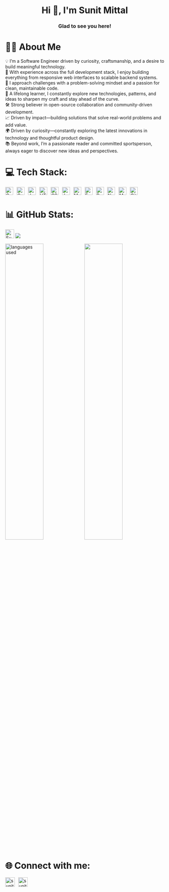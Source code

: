 <h1 align="center">Hi 👋, I'm Sunit Mittal</h1>
<h3 align="center">Glad to see you here!</h3>

# 👨‍💻 About Me
<p>
💡 I’m a Software Engineer driven by curiosity, craftsmanship, and a desire to build meaningful technology.<br/>
💼 With experience across the full development stack, I enjoy building everything from responsive web interfaces to scalable backend systems.<br/>
🧩 I approach challenges with a problem-solving mindset and a passion for clean, maintainable code.<br/>
🌱 A lifelong learner, I constantly explore new technologies, patterns, and ideas to sharpen my craft and stay ahead of the curve.<br/>
🛠️ Strong believer in open-source collaboration and community-driven development.<br/>
📈 Driven by impact—building solutions that solve real-world problems and add value.<br/>
🌍 Driven by curiosity—constantly exploring the latest innovations in technology and thoughtful product design.<br/>
📚 Beyond work, I’m a passionate reader and committed sportsperson, always eager to discover new ideas and perspectives.
</p>

# 💻 Tech Stack:
<p>
    <a href="#"><img alt="C" src="https://custom-icon-badges.herokuapp.com/badge/C-03599C.svg?logo=c-in-hexagon&logoColor=white" height="25"></a>&ensp;
    <a href="#"><img alt="C++" src="https://img.shields.io/badge/C++-%2300599C.svg?logo=c%2B%2B&logoColor=white" height="25"></a>&ensp;
  <a href="#"><img alt="Java" src="https://img.shields.io/badge/Java-%23ED8B00.svg?logo=openjdk&logoColor=white" height="25"></a>&ensp;
    <a href="#"><img alt="HTML" src="https://img.shields.io/badge/HTML-E34F26.svg?logo=html5&logoColor=white" height="25"></a>&ensp;
    <a href="#"><img alt="CSS" src="https://img.shields.io/badge/CSS-639?logo=css&logoColor=fff" height="25"></a>&ensp;
    <a href="#"><img alt="JavaScript" src="https://img.shields.io/badge/JavaScript-F7DF1E.svg?logo=javascript&logoColor=black" height="25"></a>&ensp;
    <a href="#"><img alt="MongoDB" src ="https://img.shields.io/badge/MongoDB-4ea94b.svg?logo=mongodb&logoColor=white" height="25"></a>&ensp;
    <a href="#"><img alt="Express.js" src="https://img.shields.io/badge/Express.js-%23404d59.svg?logo=express&logoColor=%2361DAFB" height="25"></a>&ensp;
    <a href="#"><img alt="React" src="https://img.shields.io/badge/React-20232a.svg?logo=react&logoColor=%2361DAFB" height="25"></a>&ensp;
    <a href="#"><img alt="Node.js" src="https://img.shields.io/badge/Node.js-6DA55F?logo=node.js&logoColor=white" height="25"></a>&ensp;
    <a href="#"><img alt="MySQL" src="https://img.shields.io/badge/MySQL-4479A1?logo=mysql&logoColor=fff" height="25"></a>&ensp;
    <a href="#"><img alt="Git" src="https://img.shields.io/badge/Git-F05033.svg?logo=git&logoColor=white" height="25"></a>&ensp;
</p>

# 📊 GitHub Stats:
<img src="https://komarev.com/ghpvc/?username=SunitMittal&label=Profile%20views&color=0e75b6" alt="SunitMittal" height="28"/>
<img src="https://github-readme-stats.vercel.app/api?username=SunitMittal&theme=radical">
<p>
<img width="49%" alt="languages used" src="https://github-readme-stats.vercel.app/api/top-langs?username=SunitMittal&show_icons=true&locale=en&layout=compact&theme=radical"/>
<img width="49%" src="http://github-readme-streak-stats.herokuapp.com/?user=SunitMittal&theme=radical&date_format=M%20j%5B%2C%20Y%5D&ring=ff3068&fire=ff3068&sideNums=ff3068">
</p>

# 🌐 Connect with me:
<a href="https://www.linkedin.com/in/sunitmittal" target="blank"><img src="https://custom-icon-badges.demolab.com/badge/LinkedIn-0A66C2?logo=linkedin-white&logoColor=fff" alt="sunitmittal" height="30"/></a>&ensp;
<a href="https://github.com/SunitMittal" target="blank"><img src="https://img.shields.io/badge/GitHub-%23121011.svg?logo=github&logoColor=white" alt="sunitmittal" height="30"/></a>
